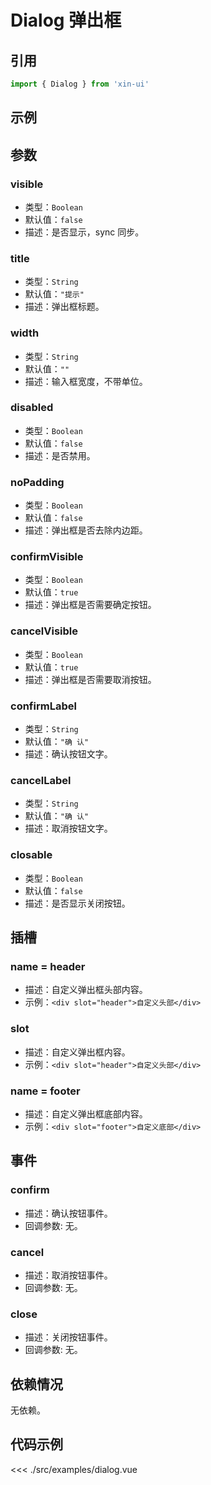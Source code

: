 # Dialog 弹出框

## 引用
```js
import { Dialog } from 'xin-ui'
```

## 示例
<div>
  <example-dialog/>
</div>

## 参数

### visible

* 类型：`Boolean`
* 默认值：`false`
* 描述：是否显示，sync 同步。

### title

* 类型：`String`
* 默认值：`"提示"`
* 描述：弹出框标题。

### width

* 类型：`String`
* 默认值：`""`
* 描述：输入框宽度，不带单位。

### disabled

* 类型：`Boolean`
* 默认值：`false`
* 描述：是否禁用。

### noPadding

* 类型：`Boolean`
* 默认值：`false`
* 描述：弹出框是否去除内边距。

### confirmVisible

* 类型：`Boolean`
* 默认值：`true`
* 描述：弹出框是否需要确定按钮。

### cancelVisible

* 类型：`Boolean`
* 默认值：`true`
* 描述：弹出框是否需要取消按钮。

### confirmLabel

* 类型：`String`
* 默认值：`"确 认"`
* 描述：确认按钮文字。

### cancelLabel

* 类型：`String`
* 默认值：`"确 认"`
* 描述：取消按钮文字。

### closable

* 类型：`Boolean`
* 默认值：`false`
* 描述：是否显示关闭按钮。

## 插槽

### name = header
* 描述：自定义弹出框头部内容。
* 示例：`<div slot="header">自定义头部</div>`

### slot
* 描述：自定义弹出框内容。
* 示例：`<div slot="header">自定义头部</div>`

### name = footer
* 描述：自定义弹出框底部内容。
* 示例：`<div slot="footer">自定义底部</div>`

## 事件

### confirm
* 描述：确认按钮事件。
* 回调参数: 无。

### cancel
* 描述：取消按钮事件。
* 回调参数: 无。

### close
* 描述：关闭按钮事件。
* 回调参数: 无。

## 依赖情况

无依赖。

## 代码示例
<<< ./src/examples/dialog.vue






